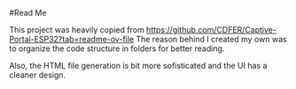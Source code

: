 #Read Me

This project was heavily copied from https://github.com/CDFER/Captive-Portal-ESP32?tab=readme-ov-file
The reason behind I created my own was to organize the code structure in folders for better reading.

Also, the HTML file generation is bit more sofisticated and the UI has a cleaner design.